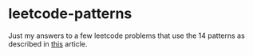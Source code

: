 # leetcode-patterns

Just my answers to a few leetcode problems that use the 14 patterns as described in [this](https://hackernoon.com/14-patterns-to-ace-any-coding-interview-question-c5bb3357f6ed) article. 
